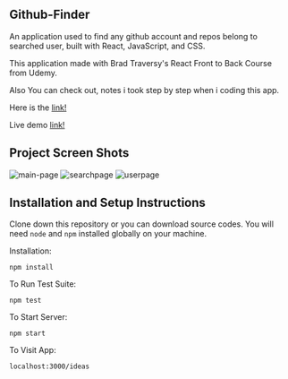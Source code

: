 ## Github-Finder

An application used to find any github account and repos belong to searched user, built with React, JavaScript, and CSS.

This application made with Brad Traversy's React Front to Back Course from Udemy.

Also You can check out, notes i took step by step when i coding this app.

Here is the [link!](https://github.com/erencanertem/my-notes-react-apps/tree/master/GithubFinder%20App%20Notes)

Live demo [link!](https://githubfinderbyerencanertem.vercel.app/)

## Project Screen Shots

![main-page](https://user-images.githubusercontent.com/66770659/162547509-5170d1ed-992c-4e99-89b1-f21a9ac8c657.png)
![searchpage](https://user-images.githubusercontent.com/66770659/162547521-bff323d9-a289-4aa8-821d-09d9ba027ed4.png)
![userpage](https://user-images.githubusercontent.com/66770659/162547527-bad55e8e-48c1-410c-ba4a-328f11562888.png)

## Installation and Setup Instructions

Clone down this repository or you can download source codes. You will need `node` and `npm` installed globally on your machine.

Installation:

`npm install`

To Run Test Suite:

`npm test`

To Start Server:

`npm start`

To Visit App:

`localhost:3000/ideas`
